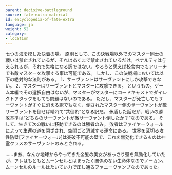 ```yaml
---
parent: decisive-battleground
source: fate-extra-material
id: encyclopedia-of-fate-extra
language: ja
weight: 52
category:
- location
---
```


七つの海を模した決着の場。
原則として、この決戦場以外でのマスター同士の戦いは禁止されているが、それはあくまで禁止されているだけ。ペナルティは与えられるが、それで失格になる訳ではない。やろうと思えば校舎内でもアリーナでも敵マスターを攻撃する事は可能である。
しかし、この決戦場においては以下の絶対的な法則がある。
1．サーヴァントはサーヴァントにしか攻撃できない。
2．マスターはサーヴァントとマスターに攻撃できる。
というもの。ゲーム本編でその選択自由はないが、マスターがマスターにコードキャストでダイレクトアタックをしても問題はないのである。
ただし、マスターが死亡してもサーヴァントがすぐに消える訳でもなく、倒されたマスター側のサーヴァントが敵サーヴァントを倒せば晴れて“共倒れ”となる訳だ。
矛盾した話だが、戦いの勝敗基準は“どちらのサーヴァントが敵サーヴァント倒したか？”なのである。
そして、生きて次の戦いに移動できるのは勝者のみ。
敗者はファイヤーウォールによって生還の道を閉ざされ、空間ごと消滅する運命にある。
世界を区切る攻性防壁[ファイヤーウォール]は突破不可能の壁で、これを無効化できるものは神霊クラスのサーヴァントのみとされる。

……まあ、なんか地球からやってきた金髪の美女があっさり壁を無効化していたが、アレはもともとムーンセルとはまったく関係のない生命体なのでノーカン。ムーンセルのルールはたいてい力で圧し通るファニーヴァンブなのであった。
